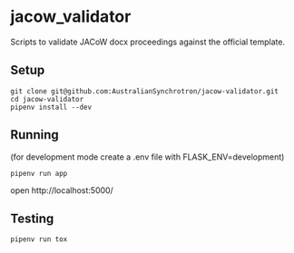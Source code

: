 # jacow_validator
Scripts to validate JACoW docx proceedings against the official template.

## Setup

    git clone git@github.com:AustralianSynchrotron/jacow-validator.git
    cd jacow-validator
    pipenv install --dev

## Running

(for development mode create a .env file with FLASK_ENV=development)

    pipenv run app

open http://localhost:5000/

## Testing
    
    pipenv run tox
